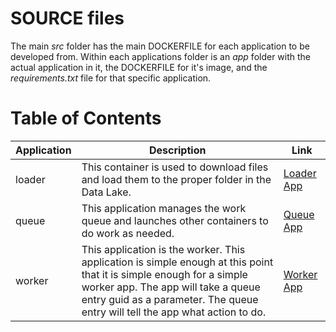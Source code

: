 # SOURCE files

The main _src_ folder has the main DOCKERFILE for each application to be developed from. Within each applications folder is an _app_ folder with the actual application in it, the DOCKERFILE for it's image, and the _requirements.txt_ file for that specific application.

# Table of Contents

| Application | Description                                                                                                                                                                                                                                 | Link                    |
| ----------- | ------------------------------------------------------------------------------------------------------------------------------------------------------------------------------------------------------------------------------------------- | ----------------------- |
| loader      | This container is used to download files and load them to the proper folder in the Data Lake.                                                                                                                                               | [Loader App](./loader/) |
| queue       | This application manages the work queue and launches other containers to do work as needed.                                                                                                                                                 | [Queue App](./queue/)   |
| worker      | This application is the worker. This application is simple enough at this point that it is simple enough for a simple worker app. The app will take a queue entry guid as a parameter. The queue entry will tell the app what action to do. | [Worker App](./worker/) |
